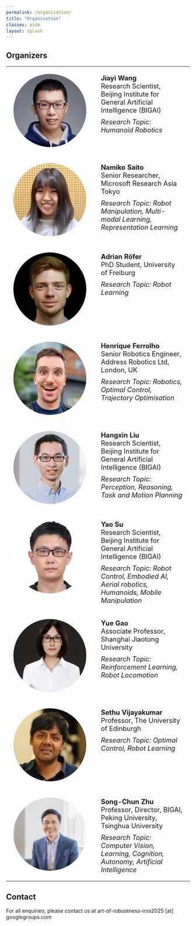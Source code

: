 ```yaml
---
permalink: /organisation/
title: "Organisation"
classes: wide
layout: splash
---
```


<!-- **Disclaimer:** This workshop is not yet confirmed. We are working on our proposal submission.
{: .notice--danger}

**Warning:** This website is under construction.
{: .notice--warning} -->

## Organizers

<table class="organizers-table">
  <tr>
    <td class="organizer-image"><a href="https://jjiayu.github.io/"><img src="/assets/images/organizers/jiayi.jpeg" alt="Jiayi Wang" width="150" height="150"></a></td>
    <td class="organizer-info">
      <strong>Jiayi Wang</strong><br>
      Research Scientist, Beijing Institute for General Artificial Intelligence (BIGAI) <br>
      <em class="research-topic">Research Topic: Humanoid Robotics</em>
    </td>
  </tr>
  <tr>
    <td class="organizer-image"><a href="https://sites.google.com/view/namikosaito/home"><img src="/assets/images/organizers/namiko.jpeg" alt="Namiko Saito" width="150" height="150"></a></td>
    <td class="organizer-info">
      <strong>Namiko Saito</strong><br>
      Senior Researcher, Microsoft Research Asia Tokyo<br>
      <em class="research-topic">Research Topic: Robot Manipulation, Multi-modal Learning, Representation Learning</em>
    </td>
  </tr>
  <tr>
    <td class="organizer-image"><a href="https://rl.uni-freiburg.de/people/roefer"><img src="/assets/images/organizers/adrian.jpeg" alt="Adrian Röfer" width="150" height="150"></a></td>
    <td class="organizer-info">
      <strong>Adrian Röfer</strong><br>
      PhD Student, University of Freiburg<br>
      <em class="research-topic">Research Topic: Robot Learning</em>
    </td>
  </tr>
  <tr>
    <td class="organizer-image"><a href="https://ferrolho.github.io/"><img src="/assets/images/organizers/henrique.jpg" alt="Henrique Ferrolho" width="150" height="150"></a></td>
    <td class="organizer-info">
      <strong>Henrique Ferrolho</strong><br>
      Senior Robotics Engineer, Address Robotics Ltd, London, UK<br>
      <em class="research-topic">Research Topic: Robotics, Optimal Control, Trajectory Optimisation</em>
    </td>
  </tr>
  <tr>
    <td class="organizer-image"><a href="https://liuhx111.github.io/"><img src="/assets/images/organizers/hangxin.jpg" alt="Hangxin Liu" width="150" height="150"></a></td>
    <td class="organizer-info">
      <strong>Hangxin Liu</strong><br>
      Research Scientist, Beijing Institute for General Artificial Intelligence (BIGAI)<br>
      <em class="research-topic">Research Topic: Perception, Reasoning, Task and Motion Planning</em>
    </td>
  </tr>
  <!-- <tr>
    <td class="organizer-image"><a href="https://raabuchanan.github.io/"><img src="/assets/images/organizers/russell.jpeg" alt="Russell Buchanan" width="150" height="150"></a></td>
    <td class="organizer-info">
      <strong>Russell Buchanan</strong><br>
      Assistant Professor, University of Waterloo<br>
      <em class="research-topic">Research Topic: Estimation, Perception, Learning for Robot Manipulation.</em>
    </td>
  </tr> -->
  <tr>
    <td class="organizer-image"><a href="https://yaosu.info/"><img src="/assets/images/organizers/yao.jpeg" alt="Yao Su" width="150" height="150"></a></td>
    <td class="organizer-info">
      <strong>Yao Su</strong><br>
      Research Scientist, Beijing Institute for General Artificial Intelligence (BIGAI)<br>
      <em class="research-topic">Research Topic: Robot Control, Embodied AI, Aerial robotics, Humanoids, Mobile Manipulation</em>
    </td>
  </tr>
  <tr>
    <td class="organizer-image"><a href="https://gaoyue.sjtu.edu.cn/about.html"><img src="/assets/images/organizers/yue.jpeg" alt="Yue Gao" width="150" height="150"></a></td>
    <td class="organizer-info">
      <strong>Yue Gao</strong><br>
      Associate Professor, Shanghai Jiaotong University<br>
      <em class="research-topic">Research Topic: Reinforcement Learning, Robot Locomotion</em>
    </td>
  </tr>
  <tr>
    <td class="organizer-image"><a href="https://homepages.inf.ed.ac.uk/svijayak/"><img src="/assets/images/organizers/sethu.png" alt="Sethu Vijayakumar" width="150" height="150"></a></td>
    <td class="organizer-info">
      <strong>Sethu Vijayakumar</strong><br>
      Professor, The University of Edinburgh<br>
      <em class="research-topic">Research Topic: Optimal Control, Robot Learning</em>
    </td>
  </tr>
  <tr>
    <td class="organizer-image"><a href="[https://homepages.inf.ed.ac.uk/svijayak/](https://eng.bigai.ai/)"><img src="/assets/images/organizers/SongchunZhu.jpg" alt="Songchun Zhu" width="150" height="150"></a></td>
    <td class="organizer-info">
      <strong>Song-Chun Zhu</strong><br>
      Professor, Director, BIGAI, Peking University, Tsinghua University <br>
      <em class="research-topic">Research Topic: Computer Vision, Learning, Cognition, Autonomy, Artificial Intelligence</em>
    </td>
  </tr>
</table>

<style>
  .organizers-table {
    border-collapse: collapse;
    width: 100%;
  }
  .organizers-table td {
    border: none; /* Remove borders */
    padding: 20px;
    vertical-align: top;
    font-size: 1.3em; /* Increase the font size */
  }
  .organizers-table .organizer-image {
    width: 200px; /* Set a larger fixed width for the image cell */
  }
  .organizers-table .organizer-info {
    width: calc(100% - 200px); /* Allow the text cell to take up the remaining space */
  }
  .organizers-table img {
    width: 100%; /* Adjust the width as needed */
    height: auto; /* Maintain aspect ratio */
    border-radius: 50%; /* Optional: make images circular */
  }
  .research-topic {
    margin-top: 10px; /* Add space above the research topic */
    display: block; /* Ensure it starts on a new line */
  }
</style>

## Contact

For all enquiries, please contact us at art-of-robustness-iros2025 [at] googlegroups.com
